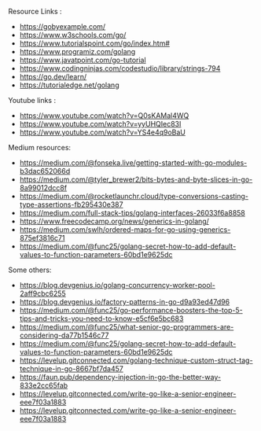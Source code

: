 
Resource Links :
 - https://gobyexample.com/
 - https://www.w3schools.com/go/
 - https://www.tutorialspoint.com/go/index.htm#
 - https://www.programiz.com/golang
 - https://www.javatpoint.com/go-tutorial
 - https://www.codingninjas.com/codestudio/library/strings-794
 - https://go.dev/learn/
 - https://tutorialedge.net/golang

Youtube links :
 - https://www.youtube.com/watch?v=Q0sKAMal4WQ
 - https://www.youtube.com/watch?v=yyUHQIec83I
 - https://www.youtube.com/watch?v=YS4e4q9oBaU

Medium resources:
 - https://medium.com/@fonseka.live/getting-started-with-go-modules-b3dac652066d
 - https://medium.com/@tyler_brewer2/bits-bytes-and-byte-slices-in-go-8a99012dcc8f
 - https://medium.com/@rocketlaunchr.cloud/type-conversions-casting-type-assertions-fb295430e387
 - https://medium.com/full-stack-tips/golang-interfaces-26033f6a8858
 - https://www.freecodecamp.org/news/generics-in-golang/
 - https://medium.com/swlh/ordered-maps-for-go-using-generics-875ef3816c71
 - https://medium.com/@func25/golang-secret-how-to-add-default-values-to-function-parameters-60bd1e9625dc

 Some others:
 - https://blog.devgenius.io/golang-concurrency-worker-pool-2aff9cbc6255
 - https://blog.devgenius.io/factory-patterns-in-go-d9a93ed47d96
 - https://medium.com/@func25/go-performance-boosters-the-top-5-tips-and-tricks-you-need-to-know-e5cf6e5bc683
 - https://medium.com/@func25/what-senior-go-programmers-are-considering-da77b1546c77
 - https://medium.com/@func25/golang-secret-how-to-add-default-values-to-function-parameters-60bd1e9625dc
 - https://levelup.gitconnected.com/golang-technique-custom-struct-tag-technique-in-go-8667bf7da457
 - https://faun.pub/dependency-injection-in-go-the-better-way-833e2cc65fab
 - https://levelup.gitconnected.com/write-go-like-a-senior-engineer-eee7f03a1883
 - https://levelup.gitconnected.com/write-go-like-a-senior-engineer-eee7f03a1883